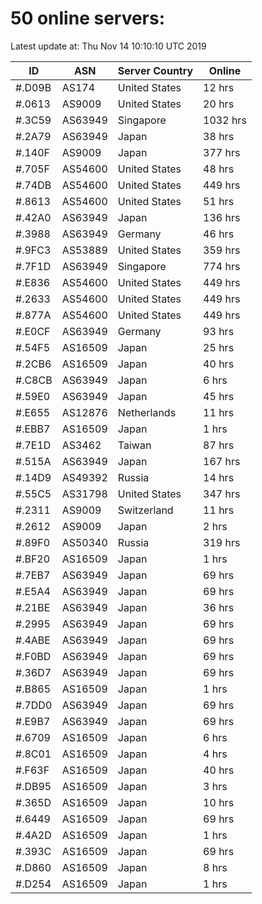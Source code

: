 # 50 online servers:

Latest update at: Thu Nov 14 10:10:10 UTC 2019

| ID | ASN | Server Country | Online |
| -- | --- | -------------- | ------ |
| #.D09B | AS174 | United States | 12 hrs |
| #.0613 | AS9009 | United States | 20 hrs |
| #.3C59 | AS63949 | Singapore | 1032 hrs |
| #.2A79 | AS63949 | Japan | 38 hrs |
| #.140F | AS9009 | Japan | 377 hrs |
| #.705F | AS54600 | United States | 48 hrs |
| #.74DB | AS54600 | United States | 449 hrs |
| #.8613 | AS54600 | United States | 51 hrs |
| #.42A0 | AS63949 | Japan | 136 hrs |
| #.3988 | AS63949 | Germany | 46 hrs |
| #.9FC3 | AS53889 | United States | 359 hrs |
| #.7F1D | AS63949 | Singapore | 774 hrs |
| #.E836 | AS54600 | United States | 449 hrs |
| #.2633 | AS54600 | United States | 449 hrs |
| #.877A | AS54600 | United States | 449 hrs |
| #.E0CF | AS63949 | Germany | 93 hrs |
| #.54F5 | AS16509 | Japan | 25 hrs |
| #.2CB6 | AS16509 | Japan | 40 hrs |
| #.C8CB | AS63949 | Japan | 6 hrs |
| #.59E0 | AS63949 | Japan | 45 hrs |
| #.E655 | AS12876 | Netherlands | 11 hrs |
| #.EBB7 | AS16509 | Japan | 1 hrs |
| #.7E1D | AS3462 | Taiwan | 87 hrs |
| #.515A | AS63949 | Japan | 167 hrs |
| #.14D9 | AS49392 | Russia | 14 hrs |
| #.55C5 | AS31798 | United States | 347 hrs |
| #.2311 | AS9009 | Switzerland | 11 hrs |
| #.2612 | AS9009 | Japan | 2 hrs |
| #.89F0 | AS50340 | Russia | 319 hrs |
| #.BF20 | AS16509 | Japan | 1 hrs |
| #.7EB7 | AS63949 | Japan | 69 hrs |
| #.E5A4 | AS63949 | Japan | 69 hrs |
| #.21BE | AS63949 | Japan | 36 hrs |
| #.2995 | AS63949 | Japan | 69 hrs |
| #.4ABE | AS63949 | Japan | 69 hrs |
| #.F0BD | AS63949 | Japan | 69 hrs |
| #.36D7 | AS63949 | Japan | 69 hrs |
| #.B865 | AS16509 | Japan | 1 hrs |
| #.7DD0 | AS63949 | Japan | 69 hrs |
| #.E9B7 | AS63949 | Japan | 69 hrs |
| #.6709 | AS16509 | Japan | 6 hrs |
| #.8C01 | AS16509 | Japan | 4 hrs |
| #.F63F | AS16509 | Japan | 40 hrs |
| #.DB95 | AS16509 | Japan | 3 hrs |
| #.365D | AS16509 | Japan | 10 hrs |
| #.6449 | AS16509 | Japan | 69 hrs |
| #.4A2D | AS16509 | Japan | 1 hrs |
| #.393C | AS16509 | Japan | 69 hrs |
| #.D860 | AS16509 | Japan | 8 hrs |
| #.D254 | AS16509 | Japan | 1 hrs |

